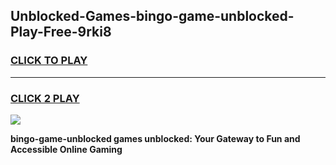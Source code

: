 
## Unblocked-Games-bingo-game-unblocked-Play-Free-9rki8
<h3>
<a href="https://premium76.site?title=bingo-game-unblocked&ref=20A">CLICK TO PLAY</a></h3>
<hr>

<h3>
<a href="https://premium76.site?title=bingo-game-unblocked&ref=20A">CLICK 2 PLAY</a>
  
</h3>

<a href="https://premium76.site?title=bingo-game-unblocked&ref=20A"><img src="https://clearcache.store/games.png"></a>


**bingo-game-unblocked games unblocked: Your Gateway to Fun and Accessible Online Gaming**
